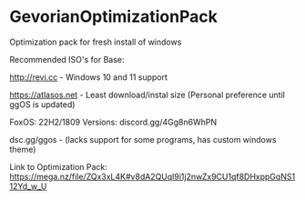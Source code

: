 # GevorianOptimizationPack
Optimization pack for fresh install of windows

Recommended ISO's for Base:

http://revi.cc - Windows 10 and 11 support

https://atlasos.net - Least download/instal size (Personal preference until ggOS is updated)

FoxOS: 22H2/1809 Versions: discord.gg/4Gg8n6WhPN 

dsc.gg/ggos - (lacks support for some programs, has custom windows theme)


Link to Optimization Pack:
https://mega.nz/file/ZQx3xL4K#v8dA2QUql9i1j2nwZx9CU1qf8DHxppGqNS112Yd_w_U
